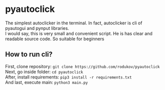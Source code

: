 # pyautoclick
The simplest autoclicker in the terminal. In fact, autoclicker is cli of pyautogui and pynput libraries.<br>
I would say, this is very small and convenient script. He is has clear and readable source code. So suitable for beginners<br>

## How to run cli?
First, clone repository: `git clone https://github.com/rodukov/pyautoclick`<br>
Next, go inside folder: `cd pyautoclick`<br>
After, install requirements: `pip3 install -r requirements.txt`<br>
And last, execute main: `python3 main.py`
